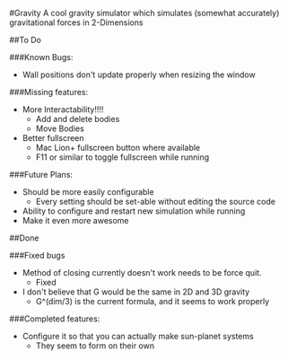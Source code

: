 #Gravity
A cool gravity simulator which simulates (somewhat accurately)
gravitational forces in 2-Dimensions


##To Do

###Known Bugs:
* Wall positions don't update properly when resizing the window

###Missing features:
* More Interactability!!!!
    * Add and delete bodies
    * Move Bodies
* Better fullscreen
    * Mac Lion+ fullscreen button where available
    * F11 or similar to toggle fullscreen while running

###Future Plans:
* Should be more easily configurable
    * Every setting should be set-able without editing the source code
* Ability to configure and restart new simulation while running
* Make it even more awesome


##Done

###Fixed bugs
* Method of closing currently doesn't work needs to be force quit.
    * Fixed
* I don't believe that G would be the same in 2D and 3D gravity
    * G^(dim/3) is the current formula, and it seems to work properly

###Completed features:
* Configure it so that you can actually make sun-planet systems
    * They seem to form on their own
